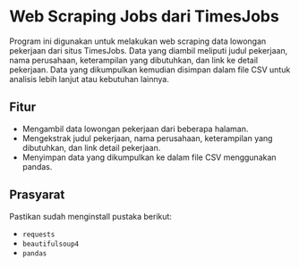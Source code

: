 # Web Scraping Jobs dari TimesJobs

Program ini digunakan untuk melakukan web scraping data lowongan pekerjaan dari situs TimesJobs. Data yang diambil meliputi judul pekerjaan, nama perusahaan, keterampilan yang dibutuhkan, dan link ke detail pekerjaan. Data yang dikumpulkan kemudian disimpan dalam file CSV untuk analisis lebih lanjut atau kebutuhan lainnya.

## Fitur

- Mengambil data lowongan pekerjaan dari beberapa halaman.
- Mengekstrak judul pekerjaan, nama perusahaan, keterampilan yang dibutuhkan, dan link detail pekerjaan.
- Menyimpan data yang dikumpulkan ke dalam file CSV menggunakan pandas.

## Prasyarat

Pastikan sudah menginstall pustaka berikut:
- `requests`
- `beautifulsoup4`
- `pandas`
